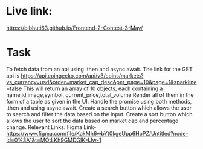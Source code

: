 # Live link: 
https://bibhuti63.github.io/Frontend-2-Contest-3-May/



# Task
To fetch data from an api using .then and async await.
The link for the GET api is https://api.coingecko.com/api/v3/coins/markets?vs_currency=usd&order=market_cap_desc&per_page=10&page=1&sparkline=false
This will return an array of 10 objects, each containing a name,id,image,symbol, current_price,total_volume
Render all of them in the form of a table as given in the UI.
Handle the promise using both methods, .then and using async await.
Create a search button which allows the user to search and filter the data based on the input.
Create a sort button which allows the user to sort the data based on market cap and percentage change.
Relevant Links:
Figma Link- https://www.figma.com/file/KakMh6wbYt0kgeUpp6HoPZ/Untitled?node-id=0%3A1&t=MOtLKh9GMDGIKHJw-1
